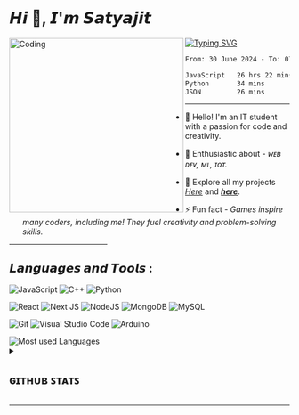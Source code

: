 𝙃𝙞 👋, 𝙄'𝙢 𝙎𝙖𝙩𝙮𝙖𝙟𝙞𝙩
=====

<!------------------------------------------------------------------------------------------->

<!---------  Image on the left side -------------------->
<img width="313" align="left" alt="Coding" src="https://github.com/Synchrotek/Synchrotek/assets/77431114/67eb967a-8065-4298-9f27-31ee3ad1eb55">
<!-- <img width="313" align="left" alt="Coding" src="https://github.com/Synchrotek/Synchrotek/assets/77431114/60e329d5-fee9-4cc3-800c-6d9eec8eb072"> -->
<!-- <img width="313" align="left" alt="Coding" src="https://github.com/Synchrotek/Synchrotek/assets/77431114/d659b680-33c2-4972-922f-9fbb06aa38c5"> -->

[![Typing SVG](https://readme-typing-svg.herokuapp.com?font=Fira+Code&weight=400&size=10&pause=1000&color=F7F7F7&vCenter=true&width=435&height=8&lines=+IF+U+CAN+DREAM+IT+<+U+CAN+CODE+IT+/+>;+IF+U+CAN+DREAM+IT+>+U+CAN+DO+IT;+BECAUSE+YOU+NEVER+GIVE+UP+[⊐•̀ᴗ•́]⊐)](https://git.io/typing-svg)

<!-- ###### My programming stats - -->

<!-- ![visitors](https://visitor-badge.glitch.me/badge?page_id=Synchrotek.id&left_color=green&right_color=red) -->
<!--START_SECTION:waka-->

```txt
From: 30 June 2024 - To: 07 July 2024

JavaScript   26 hrs 22 mins  ███████████████████████░░   93.65 %
Python       34 mins         █░░░░░░░░░░░░░░░░░░░░░░░░   02.07 %
JSON         26 mins         ░░░░░░░░░░░░░░░░░░░░░░░░░   01.55 %
```

<!--END_SECTION:waka-->  
***
    
<!-- #### - 🌱 I’m currently learning **subject here**. -->

- 👋 Hello! I'm an IT student with a passion for code and creativity.

- 🌱 Enthusiastic  about - *ᴡᴇʙ ᴅᴇᴠ, ᴍʟ, ɪᴏᴛ.*
  
- 🚀 Explore all my projects [*Here*](https://github.com/Synchrotek?tab=repositories) and [***here***](https://github.com/ByteAstro?tab=repositories).
  
- ⚡ Fun fact - *Games inspire many coders, including me! They fuel creativity and problem-solving skills.*

<!------------------------------------------------------------------------------------------->
<hr width="35%" size="1px">

## 𝙇𝙖𝙣𝙜𝙪𝙖𝙜𝙚𝙨 𝙖𝙣𝙙 𝙏𝙤𝙤𝙡𝙨 : 

![JavaScript](https://img.shields.io/badge/javascript-%23323330.svg?style=for-the-badge&logo=javascript&logoColor=%23F7DF1E)
![C++](https://img.shields.io/badge/c++-3B3486.svg?style=for-the-badge&logo=c%2B%2B&logoColor=white)
![Python](https://img.shields.io/badge/python-D04848?style=for-the-badge&logo=python&logoColor=ffdd54)

![React](https://img.shields.io/badge/react-3468C0.svg?style=for-the-badge&logo=react&logoColor=%2361DAFB)
![Next JS](https://img.shields.io/badge/Next-301E67?style=for-the-badge&logo=next.js&logoColor=white)
![NodeJS](https://img.shields.io/badge/node.js-BE3144?style=for-the-badge&logo=node.js&logoColor=white)
![MongoDB](https://img.shields.io/badge/MongoDB-789461.svg?style=for-the-badge&logo=mongodb&logoColor=white)
![MySQL](https://img.shields.io/badge/mysql-3E00FF.svg?style=for-the-badge&logo=mysql&logoColor=white)

![Git](https://img.shields.io/badge/git-%23F05033.svg?style=for-the-badge&logo=git&logoColor=white)
![Visual Studio Code](https://img.shields.io/badge/Visual%20Studio%20Code-0078d7.svg?style=for-the-badge&logo=visual-studio-code&logoColor=white)
![Arduino](https://img.shields.io/badge/-Arduino-0B666A?style=for-the-badge&logo=Arduino&logoColor=white)

<img src="https://github-readme-stats.vercel.app/api/top-langs?username=Synchrotek&show_icons=true&theme=transparent&layout=compact&hide_title=true&card_width=400&langs_count=8" alt="Most used Languages"/>
<!-------------------------------------------------------------------------------------------
<img src="https://github-readme-stats.vercel.app/api/top-langs?username=byteastro&show_icons=true&theme=transparent&layout=compact&hide_title=true&card_width=400&langs_count=8" alt="Most used Languages"/> 
-->

<!------------------------------------------------------------------------------------------->
<details close> 
<br>
    
![](https://komarev.com/ghpvc/?username=Synchrotek&color=orange&style=for-the-badge)
 
<summary><h2>ɢɪᴛʜᴜʙ ꜱᴛᴀᴛꜱ</h2></summary>
 <!-- <img src="https://github-readme-stats.vercel.app/api?username=Synchrotek&show_icons=true&locale=en&theme=highcontrast" alt="Github stats"/> <br> -->
 <hr width="58%" size="1px">
 <img src="https://github-readme-streak-stats.herokuapp.com/?user=Synchrotek&theme=merko" alt="Current & Total Streak"/>
<br><br>

<!-- <a href="https://app.daily.dev/Synchrotek"><img src="https://api.daily.dev/devcards/66ee5feb68f843f287b2212e4efec70d.png?r=n83" width="250" alt="Synchrotek's Dev Card"/></a> -->

</details>
<!------------------------------------------------------------------------------------------->

***

<!-------------------------------------------------------------------------------------------
<img width="100%" align="left" alt="Coding" src="https://github.com/Synchrotek/Ascii-art-generator-py/assets/77431114/1eca3ec2-1c36-42b5-8f70-09a980afb4da"><br>
[![Readme Quotes](https://quotes-github-readme.vercel.app/api?type=horizontal&theme=dark)](https://github.com/piyushsuthar/github-readme-quotes)
-->

<!------OPTIONAL-----------------------------------------------------------------------------
[![Wakatime stats](https://github-readme-stats.vercel.app/api/wakatime?username=&theme=highcontras)](https://github.com//github-readme-stats)
-->
